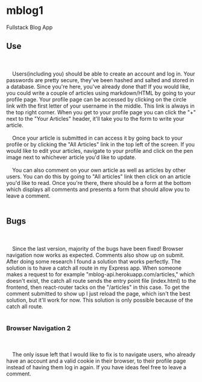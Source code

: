 # mblog1
Fullstack Blog App
## Use
<br />
<br />
&nbsp;&nbsp;&nbsp;&nbsp;Users(including you) should be able to create an account and log in. Your passwords are pretty secure, they've been hashed and salted and stored in a database. Since you're here, you've already done that! If you would like, you could write a couple of articles using markdown/HTML by going to your profile page. Your profile page can be accessed by clicking on the circle link with the first letter of your username in the middle. This link is always in the top right corner. When you get to your profile page you can click the "+" next to the "Your Articles" header, it'll take you to the form to write your article.
<br />
<br />
&nbsp;&nbsp;&nbsp;&nbsp;Once your article is submitted in can access it by going back to your profile or by clicking the "All Articles" link in the top left of the screen. If you would like to edit your articles, navigate to your profile and click on the pen image next to whichever article you'd like to update. 
<br />
<br />
&nbsp;&nbsp;&nbsp;&nbsp;You can also comment on your own article as well as articles by other users. You can do this by going to "All articles" link then click on an article you'd like to read. Once you're there, there should be a form at the bottom which displays all comments and presents a form that should allow you to leave a comment.
<br />
<br />

## Bugs
<br />
<br />
&nbsp;&nbsp;&nbsp;&nbsp;Since the last version, majority of the bugs have been fixed! Browser navigation  now works as expected. Comments also show up on submit. After doing some research I found a solution that works perfectly. The solution is to have a catch all route in my Express app. When someone makes a request to for example "mblog-api.herokuapp.com/articles," which doesn't exist, the catch all route sends the entry point file (index.html) to the frontend, then react-router tacks on the "/articles" in this case. To get the comment submitted to show up I just reload the page, which isn't the best solution, but it'll work for now. This solution is only possible because of the catch all route.
<br />
<br />

### Browser Navigation 2
<br />
<br />
&nbsp;&nbsp;&nbsp;&nbsp;The only issue left that I would like to fix is to navigate users, who already have an account and a valid cookie in their browser, to their profile page instead of having them log in again. If you have ideas feel free to leave a comment.
